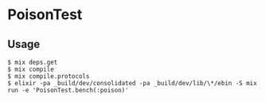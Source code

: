 # PoisonTest

## Usage

```sh-session
$ mix deps.get
$ mix compile
$ mix compile.protocols
$ elixir -pa _build/dev/consolidated -pa _build/dev/lib/\*/ebin -S mix run -e 'PoisonTest.bench(:poison)'
```

